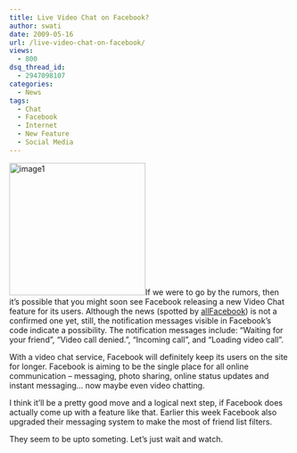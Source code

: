 ```yaml
---
title: Live Video Chat on Facebook?
author: swati
date: 2009-05-16
url: /live-video-chat-on-facebook/
views:
  - 800
dsq_thread_id:
  - 2947098107
categories:
  - News
tags:
  - Chat
  - Facebook
  - Internet
  - New Feature
  - Social Media
---
```

<img class="alignright size-full wp-image-8578" src="http://cdn.devilsworkshop.org/files/2009/05/image115.jpg" alt="image1" width="244" height="237" />If we were to go by the rumors, then it’s possible that you might soon see Facebook releasing a new Video Chat feature for its users. Although the news (spotted by <a href="http://www.allfacebook.com/2009/05/facebook-video-chat/" onclick="_gaq.push(['_trackEvent', 'outbound-article', 'http://www.allfacebook.com/2009/05/facebook-video-chat/', 'allFacebook']);" >allFacebook</a>) is not a confirmed one yet, still, the notification messages visible in Facebook’s code indicate a possibility. The notification messages include: “Waiting for your friend”, “Video call denied.”, “Incoming call”, and “Loading video call”.

With a video chat service, Facebook will definitely keep its users on the site for longer. Facebook is aiming to be the single place for all online communication – messaging, photo sharing, online status updates and instant messaging… now maybe even video chatting.

I think it’ll be a pretty good move and a logical next step, if Facebook does actually come up with a feature like that. Earlier this week Facebook also upgraded their messaging system to make the most of friend list filters.

They seem to be upto someting. Let’s just wait and watch.
